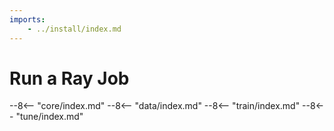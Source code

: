 ```yaml
---
imports:
    - ../install/index.md
---
```


# Run a Ray Job

--8<-- "core/index.md"
--8<-- "data/index.md"
--8<-- "train/index.md"
--8<-- "tune/index.md"

